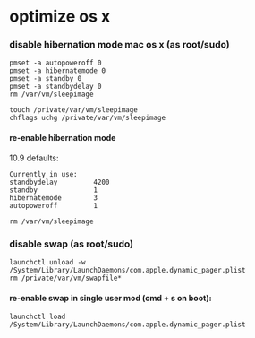 # optimize os x

### disable hibernation mode mac os x (as root/sudo)
	pmset -a autopoweroff 0
	pmset -a hibernatemode 0
	pmset -a standby 0
	pmset -a standbydelay 0
	rm /var/vm/sleepimage

	touch /private/var/vm/sleepimage
	chflags uchg /private/var/vm/sleepimage
    
#### re-enable hibernation mode
10.9 defaults:

	Currently in use:
	standbydelay         4200
	standby              1
	hibernatemode        3
	autopoweroff         1

	rm /var/vm/sleepimage

### disable swap (as root/sudo)
    launchctl unload -w /System/Library/LaunchDaemons/com.apple.dynamic_pager.plist
    rm /private/var/vm/swapfile*

#### re-enable swap in single user mod (cmd + s on boot):
    launchctl load /System/Library/LaunchDaemons/com.apple.dynamic_pager.plist

